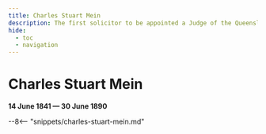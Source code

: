 ```yaml
---
title: Charles Stuart Mein
description: The first solicitor to be appointed a Judge of the Queensland Supreme Court
hide:
  - toc
  - navigation 
---
```


# Charles Stuart Mein

**14 June 1841 — 30 June 1890**

--8<-- "snippets/charles-stuart-mein.md"
